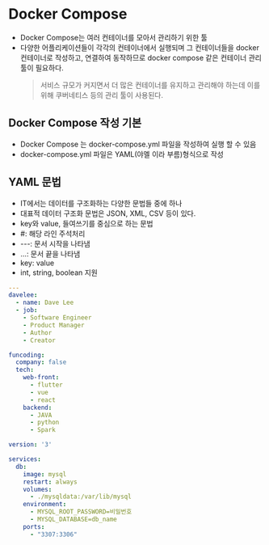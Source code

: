 # Docker Compose

- Docker Compose는 여러 컨테이너를 모아서 관리하기 위한 툴
- 다양한 어플리케이션들이 각각의 컨테이너에서 실행되며 그 컨테이너들을 docker 컨테이너로 작성하고, 연결하여 동작하므로 docker compose 같은 컨테이너 관리 툴이 필요하다.
  > 서비스 규모가 커지면서 더 많은 컨테이너를 유지하고 관리해야 하는데 이를 위해 쿠버네티스 등의 관리 툴이 사용된다.

## Docker Compose 작성 기본

- Docker Compose 는 docker-compose.yml 파일을 작성하여 실행 할 수 있음
- docker-compose.yml 파일은 YAML(야멜 이라 부름)형식으로 작성

## YAML 문법

- IT에서는 데이터를 구조화하는 다양한 문법들 중에 하나
- 대표적 데이터 구조화 문법은 JSON, XML, CSV 등이 있다.
- key와 value, 들여쓰기를 중심으로 하는 문법
- #: 해당 라인 주석처리
- ---: 문서 시작을 나타냄
- ...: 문서 끝을 나타냄
- key: value
- int, string, boolean 지원

```YAML
---
davelee:
  - name: Dave Lee
  - job:
    - Software Engineer
    - Product Manager
    - Author
    - Creator

funcoding:
  company: false
  tech:
    web-front:
      - flutter
      - vue
      - react
    backend:
      - JAVA
      - python
      - Spark
```

```YAML
version: '3'

services:
  db:
    image: mysql
    restart: always
    volumes:
      - ./mysqldata:/var/lib/mysql
    environment:
      - MYSQL_ROOT_PASSWORD=비밀번호
      - MYSQL_DATABASE=db_name
    ports:
      - "3307:3306"
```
